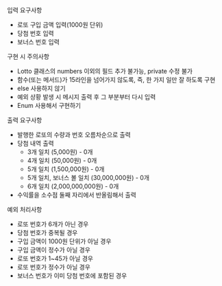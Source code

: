 입력 요구사항
- 로또 구입 금액 입력(1000원 단위)
- 당첨 번호 입력
- 보너스 번호 입력

구현 시 주의사항
- Lotto 클래스의 numbers 이외의 필드 추가 불가능, private 수정 불가
- 함수(또는 메서드)가 15라인을 넘어가지 않도록, 즉, 한 가지 일만 잘 하도록 구현
- else 사용하지 않기
- 예외 상황 발생 시 메시지 출력 후 그 부분부터 다시 입력
- Enum 사용해서 구현하기

출력 요구사항
- 발행한 로또의 수량과 번호 오름차순으로 출력
- 당첨 내역 출력 
  - 3개 일치 (5,000원) - 0개
  - 4개 일치 (50,000원) - 0개
  - 5개 일치 (1,500,000원) - 0개
  - 5개 일치, 보너스 볼 일치 (30,000,000원) - 0개
  - 6개 일치 (2,000,000,000원) - 0개
- 수익률을 소수점 둘째 자리에서 반올림해서 출력

예외 처리사항
- 로또 번호가 6개가 아닌 경우
- 당첨 번호가 중복될 경우
- 구입 금액이 1000원 단위가 아닐 경우
- 구입 금액이 정수가 아닐 경우
- 로또 번호가 1~45가 아닐 경우
- 로또 번호가 정수가 아닐 경우
- 보너스 번호가 이미 당첨 번호에 포함된 경우